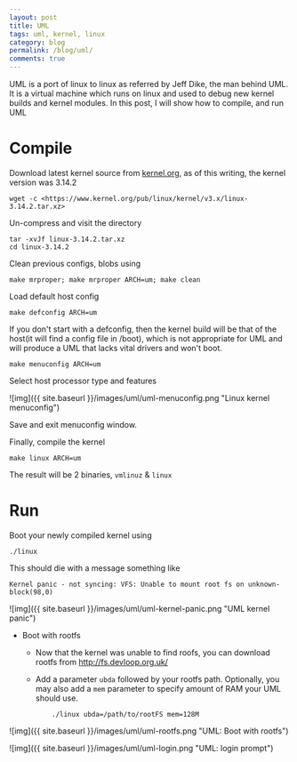 ```yaml
---
layout: post
title: UML
tags: uml, kernel, linux
category: blog
permalink: /blog/uml/
comments: true
---
```


UML is a port of linux to linux as referred by Jeff Dike, the man
behind UML. It is a virtual machine which runs on linux and used to
debug new kernel builds and kernel modules. In this post, I will show
how to compile, and run UML

# Compile

Download latest kernel source from
[kernel.org](https://www.kernel.org/), as of this writing, the kernel
version was 3.14.2

    wget -c <https://www.kernel.org/pub/linux/kernel/v3.x/linux-3.14.2.tar.xz>

Un-compress and visit the directory

    tar -xvJf linux-3.14.2.tar.xz
    cd linux-3.14.2

Clean previous configs, blobs using

    make mrproper; make mrproper ARCH=um; make clean

Load default host config

    make defconfig ARCH=um

If you don't start with a defconfig, then the kernel build will be
that of the host(it will find a config file in /boot), which is not
appropriate for UML and will produce a UML that lacks vital drivers
and won't boot.

    make menuconfig ARCH=um

Select host processor type and features

![img]({{ site.baseurl }}/images/uml/uml-menuconfig.png "Linux kernel menuconfig")

Save and exit menuconfig window.

Finally, compile the kernel

    make linux ARCH=um

The result will be 2 binaries, `vmlinuz` & `linux`

# Run

Boot your newly compiled kernel using

    ./linux

This should die with a message something like

    Kernel panic - not syncing: VFS: Unable to mount root fs on unknown-block(98,0)

![img]({{ site.baseurl }}/images/uml/uml-kernel-panic.png "UML kernel panic")

- Boot with rootfs
  - Now that the kernel was unable to find roofs, you can download
  rootfs from <http://fs.devloop.org.uk/>

  - Add a parameter `ubda` followed by your rootfs
  path. Optionally, you may also add a `mem` parameter to specify
  amount of RAM your UML should use.

            ./linux ubda=/path/to/rootFS mem=128M


![img]({{ site.baseurl }}/images/uml/uml-rootfs.png "UML: Boot with rootfs")

![img]({{ site.baseurl }}/images/uml/uml-login.png "UML: login prompt")
